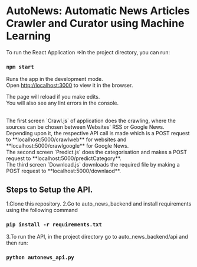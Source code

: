 # AutoNews: Automatic News Articles Crawler and Curator using Machine Learning

To run the React Application =>In the project directory, you can run:

### `npm start`

Runs the app in the development mode.<br />
Open [http://localhost:3000](http://localhost:3000) to view it in the browser.

The page will reload if you make edits.<br />
You will also see any lint errors in the console.

<br/>
The first screen `Crawl.js` of application does the crawling, where the sources can be chosen between Websites' RSS or Google News. Depending upon it, the respective API call is made which is a POST request to **localhost:5000/crawlweb** for websites and **localhost:5000/crawlgoogle** for Google News.

<br/>
The second screen `Predict.js` does the categorisation and makes a POST request to **localhost:5000/predictCategory**.
<br/>
The third screen `Download.js` downloads the required file by making a POST request to **localhost:5000/downlaod**.
<br/>

## Steps to Setup the API. 
1.Clone this repository.
2.Go to auto_news_backend and install requirements using the following command
### `pip install -r requirements.txt`
3.To run the API, in the project directory go to auto_news_backend/api and then run:
### `python autonews_api.py`
